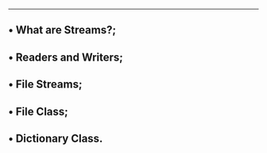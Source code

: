 ---------------------------------------------------------------
• What are Streams?;
-------------------------------
• Readers and Writers;
-----------------------------
• File Streams;
------------------------------
• File Class;
------------------------------
• Dictionary Class.
----------------------------
